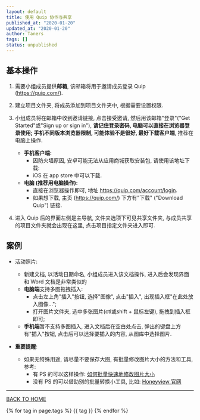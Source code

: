 ```yaml
---
layout: default
title: 使用 Quip 协作与共享
published_at: "2020-01-20"
updated_at: "2020-01-20"
author: Taners
tags: []
status: unpublished
---
```


## 基本操作
1. 需要小组成员提供**邮箱**, 该邮箱将用于邀请成员登录 Quip (https://quip.com/).

2. 建立项目文件夹, 将成员添加到项目文件夹中, 根据需要设置权限.

3. 小组成员将在邮箱中收到邀请链接, 点击接受邀请, 然后用该邮箱"登录"("Get Started"或"Sign up or sign in"), **请记住登录密码, 电脑可以直接在浏览器登录使用; 手机不同版本浏览器限制, 可能体验不是很好, 最好下载客户端**, 推荐在电脑上操作.
    - **手机客户端:**
        - 因防火墙原因, 安卓可能无法从应用商城获取安装包, 请使用该地址下载: 
        - iOS 在 app store 中可以下载.
    - **电脑 (推荐用电脑操作):**
        - 直接在浏览器操作即可, 地址 https://quip.com/account/login.
        - 如果想下载, 主页 (https://quip.com/) 下方有"下载" ("Download Quip") 链接.

4. 进入 Quip 后的界面左侧是主导航, 文件夹选项下可见共享文件夹, 与成员共享的项目文件夹就会出现在这里, 点击项目指定文件夹进入即可.

## 案例
- 活动照片:
    - 新建文档, 以活动日期命名, 小组成员进入该文档操作, 进入后会发现界面和 Word 文档是非常类似的
    - **电脑端**支持多图拖拽插入:
        - 点击左上角"插入"按钮, 选择"图像", 点击"插入", 出现插入框"在此处放入图像...";
        - 打开图片文件夹, 选中多张图片(ctl或shift + 鼠标左键), 拖拽到插入框即可;
    - **手机端**暂不支持多图插入, 进入文档后在空白处点击, 弹出的键盘上方有"插入"按钮, 点击后可以选择要插入的内容, 从图库中选择图片. 

- **重要提醒**:
    - 如果无特殊用途, 请尽量不要保存大图, 有批量修改图片大小的方法和工具, 参考:
        - 有 PS 的可以这样操作: [如何批量快速地修改图片大小](https://jingyan.baidu.com/article/11c17a2cc93bc4f446e39d35.html)
        - 没有 PS 的可以借助别的批量转换小工具, 比如: [Honeyview 官网](https://cn.bandisoft.com/honeyview/)





---
[BACK TO HOME](https://tane-rs.github.io)

{% for tag in page.tags %}
  {{ tag }}
{% endfor %}
